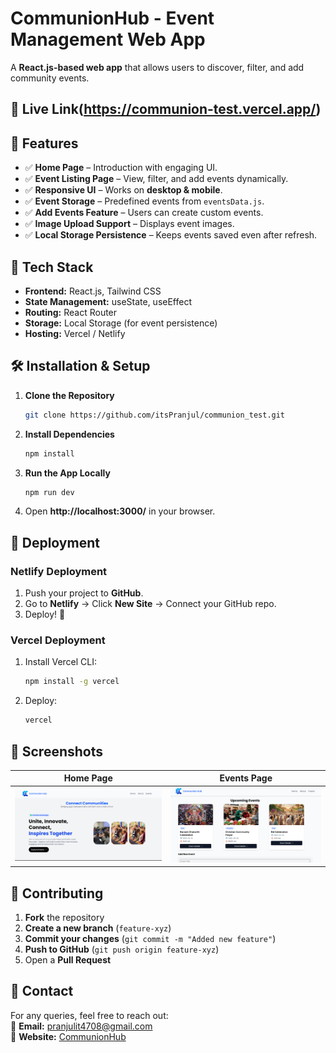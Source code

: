 # CommunionHub - Event Management Web App 

A **React.js-based web app** that allows users to discover, filter, and add community events.

## 🚀 Live Link(https://communion-test.vercel.app/)
## 🚀 Features  
- ✅ **Home Page** – Introduction with engaging UI.  
- ✅ **Event Listing Page** – View, filter, and add events dynamically.  
- ✅ **Responsive UI** – Works on **desktop & mobile**.  
- ✅ **Event Storage** – Predefined events from `eventsData.js`.  
- ✅ **Add Events Feature** – Users can create custom events.  
- ✅ **Image Upload Support** – Displays event images.  
- ✅ **Local Storage Persistence** – Keeps events saved even after refresh.  

## 📌 Tech Stack  
- **Frontend:** React.js, Tailwind CSS  
- **State Management:** useState, useEffect  
- **Routing:** React Router  
- **Storage:** Local Storage (for event persistence)  
- **Hosting:** Vercel / Netlify  

## 🛠 Installation & Setup
1. **Clone the Repository**  
   ```sh
   git clone https://github.com/itsPranjul/communion_test.git
   ```
2. **Install Dependencies**  
   ```sh
   npm install
   ```
3. **Run the App Locally**  
   ```sh
   npm run dev
   ```
4. Open **http://localhost:3000/** in your browser.

## 🚀 Deployment
### Netlify Deployment  
1. Push your project to **GitHub**.  
2. Go to **Netlify** → Click **New Site** → Connect your GitHub repo.  
3. Deploy! 🚀  

### Vercel Deployment  
1. Install Vercel CLI:  
   ```sh
   npm install -g vercel
   ```
2. Deploy:  
   ```sh
   vercel
   ```

## 📸 Screenshots
| Home Page | Events Page |
|-----------|------------|
| ![Home Page](./public/home.png) | ![Events Page](./public/ss1.png) |


## 🤝 Contributing
1. **Fork** the repository  
2. **Create a new branch** (`feature-xyz`)  
3. **Commit your changes** (`git commit -m "Added new feature"`)  
4. **Push to GitHub** (`git push origin feature-xyz`)  
5. Open a **Pull Request**  
 

## 📧 Contact
For any queries, feel free to reach out:  
📩 **Email:** pranjulit4708@gmail.com  
🔗 **Website:** [CommunionHub](https://communionhub.org)  
